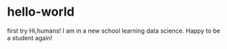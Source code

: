 # hello-world
first try
Hi,humans!
I am in a new school learning data science.
Happy to be a student again!
